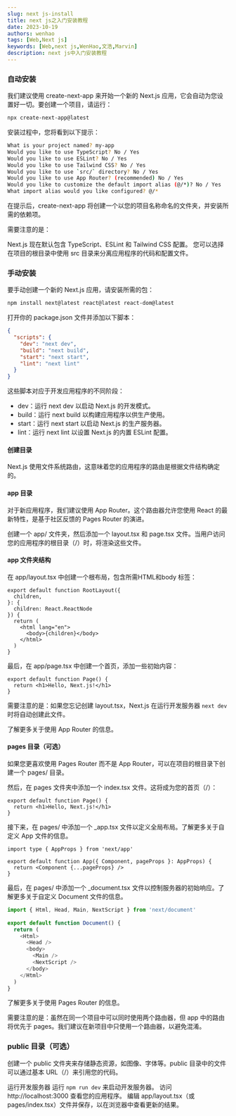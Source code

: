 ```yaml
---
slug: next js-install
title: next js之入门安装教程
date: 2023-10-19
authors: wenhao
tags: [Web,Next js]
keywords: [Web,next js,WenHao,文浩,Marvin]
description: next js中入门安装教程
---
```





### 自动安装

我们建议使用 create-next-app 来开始一个新的 Next.js 应用，它会自动为您设置好一切。要创建一个项目，请运行：

```bash
npx create-next-app@latest
```

安装过程中，您将看到以下提示：

```bash
What is your project named? my-app
Would you like to use TypeScript? No / Yes
Would you like to use ESLint? No / Yes
Would you like to use Tailwind CSS? No / Yes
Would you like to use `src/` directory? No / Yes
Would you like to use App Router? (recommended) No / Yes
Would you like to customize the default import alias (@/*)? No / Yes
What import alias would you like configured? @/*
```
<!-- truncate -->


在提示后，create-next-app 将创建一个以您的项目名称命名的文件夹，并安装所需的依赖项。

需要注意的是：

Next.js 现在默认包含 TypeScript、ESLint 和 Tailwind CSS 配置。
您可以选择在项目的根目录中使用 src 目录来分离应用程序的代码和配置文件。

### 手动安装

要手动创建一个新的 Next.js 应用，请安装所需的包：

```bash
npm install next@latest react@latest react-dom@latest
```

打开你的 package.json 文件并添加以下脚本：

```json
{
  "scripts": {
    "dev": "next dev",
    "build": "next build",
    "start": "next start",
    "lint": "next lint"
  }
}
```

这些脚本对应于开发应用程序的不同阶段：

- dev：运行 next dev 以启动 Next.js 的开发模式。
- build：运行 next build 以构建应用程序以供生产使用。
- start：运行 next start 以启动 Next.js 的生产服务器。
- lint：运行 next lint 以设置 Next.js 的内置 ESLint 配置。

#### 创建目录

Next.js 使用文件系统路由，这意味着您的应用程序的路由是根据文件结构确定的。

#### app 目录

对于新应用程序，我们建议使用 App Router。这个路由器允许您使用 React 的最新特性，是基于社区反馈的 Pages Router 的演进。

创建一个 app/ 文件夹，然后添加一个 layout.tsx 和 page.tsx 文件。当用户访问您的应用程序的根目录（/）时，将渲染这些文件。

#### app 文件夹结构

在 app/layout.tsx 中创建一个根布局，包含所需HTML和body 标签：

```tsx
export default function RootLayout({
  children,
}: {
  children: React.ReactNode
}) {
  return (
    <html lang="en">
      <body>{children}</body>
    </html>
  )
}
```

最后，在 app/page.tsx 中创建一个首页，添加一些初始内容：

```tsx
export default function Page() {
  return <h1>Hello, Next.js!</h1>
}
```

需要注意的是：如果您忘记创建 layout.tsx，Next.js 在运行开发服务器 `next dev` 时将自动创建此文件。

了解更多关于使用 App Router 的信息。

#### pages 目录（可选）

如果您更喜欢使用 Pages Router 而不是 App Router，可以在项目的根目录下创建一个 pages/ 目录。

然后，在 pages 文件夹中添加一个 index.tsx 文件。这将成为您的首页（/）：

```tsx
export default function Page() {
  return <h1>Hello, Next.js!</h1>
}
```

接下来，在 pages/ 中添加一个 _app.tsx 文件以定义全局布局。了解更多关于自定义 App 文件的信息。

```tsx
import type { AppProps } from 'next/app'
 
export default function App({ Component, pageProps }: AppProps) {
  return <Component {...pageProps} />
}
```

最后，在 pages/ 中添加一个 _document.tsx 文件以控制服务器的初始响应。了解更多关于自定义 Document 文件的信息。

```typescript
import { Html, Head, Main, NextScript } from 'next/document'
 
export default function Document() {
  return (
    <Html>
      <Head />
      <body>
        <Main />
        <NextScript />
      </body>
    </Html>
  )
}
```

了解更多关于使用 Pages Router 的信息。

需要注意的是：虽然在同一个项目中可以同时使用两个路由器，但 app 中的路由将优先于 pages。我们建议在新项目中只使用一个路由器，以避免混淆。

### public 目录（可选）

创建一个 public 文件夹来存储静态资源，如图像、字体等。public 目录中的文件可以通过基本 URL（/）来引用您的代码。

运行开发服务器
运行 `npm run dev` 来启动开发服务器。
访问 http://localhost:3000 查看您的应用程序。
编辑 app/layout.tsx（或 pages/index.tsx）文件并保存，以在浏览器中查看更新的结果。